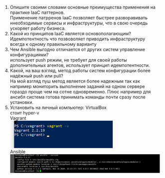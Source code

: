 1. Опишите своими словами основные преимущества применения на практике IaaC паттернов.  
Применение патрренов IaaC позволяет быстрее разворавивать ннеобходимые сервисы и инфраструктуры, что в свою очередь ускоряет работу бизнеса.
2. Какой из принципов IaaC является основополагающим?  
Идемпотентность что позвоволяет приводить инфраструктуру всегда к одному правильному варианту
3. Чем Ansible выгодно отличается от других систем управление конфигурациями?  
использует push режим, не требует для своей работы дополнительных агентов, использует принцип идемпотентности.
4. Какой, на ваш взгляд, метод работы систем конфигурации более надёжный push или pull?  
На мой взгляд пуш метод является более надежным так как например мониторить выполнение заданий на одном сервере гораздо проще чем на сотне одновременно. Плюс например для ансибл система готова принимать команды почти сразу после установки.
5. Установить на личный компьютер:
VirtualBox   
стоит hyper-v  
Vagrant   
![vagrant_version](/images/vagrant.png)  
Ansible
![ansible_version](/images/ansible.png)


